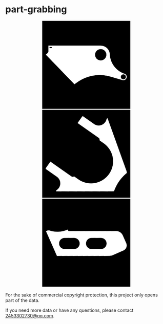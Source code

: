 # part-grabbing
<center class="half">
    <img src="https://github.com/tiantianhuanle/part-grabbing/blob/main/example/11%23133%2330_2.png" width=275 alt="example1"/><img src="https://github.com/tiantianhuanle/part-grabbing/blob/main/example/16%23219%23247_2.png" width=275 alt="example2"/><img src="https://github.com/tiantianhuanle/part-grabbing/blob/main/example/22%2361%23102_2.png" width=275 alt="example2"/> </center>


For the sake of commercial copyright protection, this project only opens part of the data.

If you need more data or have any questions, please contact 2453302730@qq.com.
